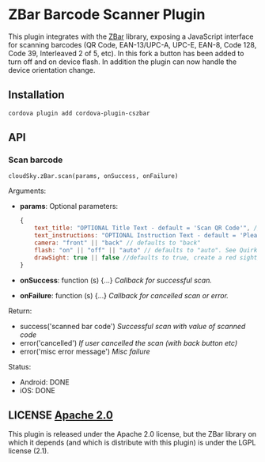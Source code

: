 

# ZBar Barcode Scanner Plugin

This plugin integrates with the [ZBar](http://zbar.sourceforge.net/) library,
exposing a JavaScript interface for scanning barcodes (QR Code, EAN-13/UPC-A, UPC-E, EAN-8, Code 128, Code 39, Interleaved 2 of 5, etc).
In this fork a button has been added to turn off and on device flash. In addition the plugin can now handle the device orientation change.

## Installation

    cordova plugin add cordova-plugin-cszbar

## API

### Scan barcode

    cloudSky.zBar.scan(params, onSuccess, onFailure)

Arguments:

- **params**: Optional parameters:

    ```javascript
    {
        text_title: "OPTIONAL Title Text - default = 'Scan QR Code'", // Android only
        text_instructions: "OPTIONAL Instruction Text - default = 'Please point your camera at the QR code.'", // Android only
        camera: "front" || "back" // defaults to "back"
        flash: "on" || "off" || "auto" // defaults to "auto". See Quirks
        drawSight: true || false //defaults to true, create a red sight/line in the center of the scanner view.
    }
    ```

- **onSuccess**: function (s) {...} _Callback for successful scan._
- **onFailure**: function (s) {...} _Callback for cancelled scan or error._

Return:

- success('scanned bar code') _Successful scan with value of scanned code_
- error('cancelled') _If user cancelled the scan (with back button etc)_
- error('misc error message') _Misc failure_

Status:

- Android: DONE
- iOS: DONE


## LICENSE [Apache 2.0](LICENSE.md)

This plugin is released under the Apache 2.0 license, but the ZBar library on which it depends (and which is distribute with this plugin) is under the LGPL license (2.1).

